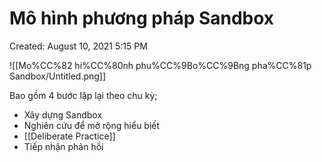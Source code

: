 # Mô hình phương pháp Sandbox

Created: August 10, 2021 5:15 PM

![[Mo%CC%82 hi%CC%80nh phu%CC%9Bo%CC%9Bng pha%CC%81p Sandbox/Untitled.png]]

Bao gồm 4 bước lặp lại theo chu kỳ;

- Xây dựng Sandbox
- Nghiên cứu để mở rộng hiểu biết
- [[Deliberate Practice]] 
- Tiếp nhận phản hồi
